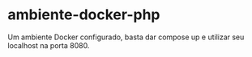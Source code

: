 # ambiente-docker-php
Um ambiente Docker configurado, basta dar compose up e utilizar seu localhost na porta 8080.

